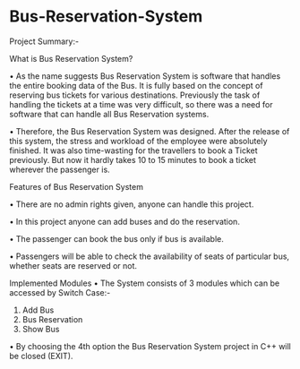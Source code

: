 # Bus-Reservation-System

Project Summary:-

What is Bus Reservation System?

• As the name suggests Bus Reservation System is software that handles the entire booking data of the Bus. It is fully based on the concept of reserving bus tickets for various destinations. Previously the task of handling the tickets at a time was very difficult, so there was a need for software that can handle all Bus Reservation systems.


• Therefore, the Bus Reservation System was designed. After the release of this system, the stress and workload of the employee were absolutely finished. It was also time-wasting for the travellers to book a Ticket previously. But now it hardly takes 10 to 15 minutes to book a ticket wherever the passenger is.


Features of Bus Reservation System

• There are no admin rights given, anyone can handle this project.

• In this project anyone can add buses and do the reservation.

• The passenger can book the bus only if bus is available.

• Passengers will be able to check the availability of seats of particular bus, whether seats are reserved or not.


Implemented Modules
• The System consists of 3 modules which can be accessed by Switch Case:-
1. Add Bus
2. Bus Reservation
3. Show Bus

• By choosing the 4th option the Bus Reservation System project in C++ will be closed (EXIT).



